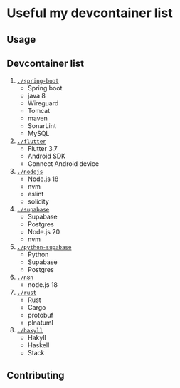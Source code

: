# Useful my devcontainer list

## Usage

## Devcontainer list

1. [`./spring-boot`](./spring-boot/)
    * Spring boot
    * java 8
    * Wireguard
    * Tomcat
    * maven
    * SonarLint
    * MySQL
2. [`./flutter`](./flutter/)
    * Flutter 3.7
    * Android SDK
    * Connect Android device
3. [`./nodejs`](./nodejs/)
    * Node.js 18
    * nvm
    * eslint
    * solidity
4. [`./supabase`](./supabase/)
    * Supabase
    * Postgres
    * Node.js 20
    * nvm
5. [`./python-supabase`](./python-supabase/)
    * Python
    * Supabase
    * Postgres
6. [`./n8n`](./n8n/)
    * node.js 18
7. [`./rust`](./rust/)
    * Rust
    * Cargo
    * protobuf
    * plnatuml
8. [`./hakyll`](./hakyll/)
    * Hakyll
    * Haskell
    * Stack

## Contributing
